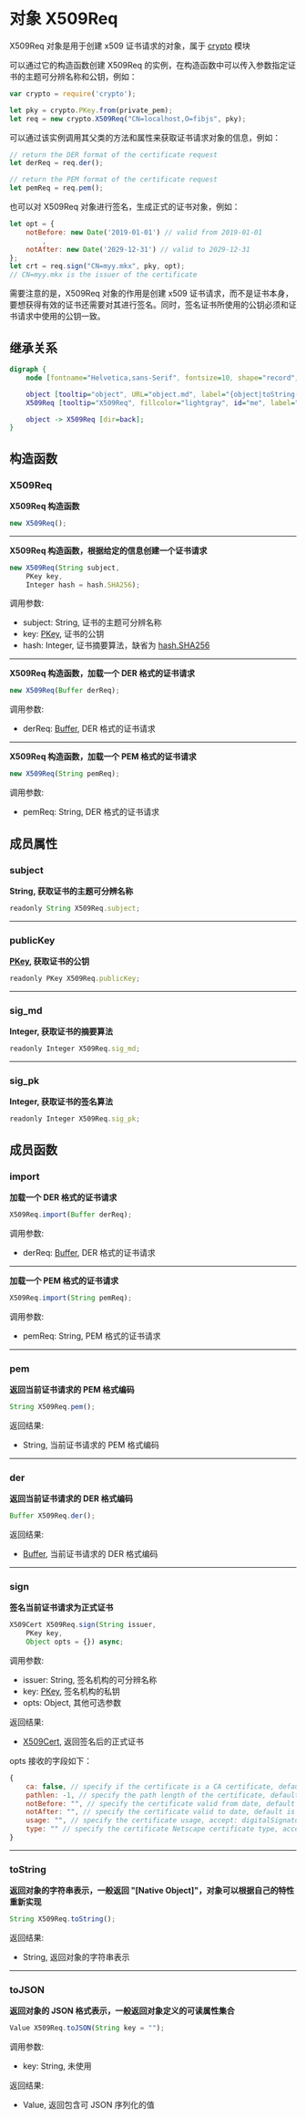 # 对象 X509Req
X509Req 对象是用于创建 x509 证书请求的对象，属于 [crypto](../../module/ifs/crypto.md) 模块

可以通过它的构造函数创建 X509Req 的实例，在构造函数中可以传入参数指定证书的主题可分辨名称和公钥，例如：

```JavaScript
var crypto = require('crypto');

let pky = crypto.PKey.from(private_pem);
let req = new crypto.X509Req("CN=localhost,O=fibjs", pky);
```

可以通过该实例调用其父类的方法和属性来获取证书请求对象的信息，例如：

```JavaScript
// return the DER format of the certificate request
let derReq = req.der();

// return the PEM format of the certificate request
let pemReq = req.pem();
```

也可以对 X509Req 对象进行签名，生成正式的证书对象，例如：

```JavaScript
let opt = {
    notBefore: new Date('2019-01-01') // valid from 2019-01-01
        ,
    notAfter: new Date('2029-12-31') // valid to 2029-12-31
};
let crt = req.sign("CN=myy.mkx", pky, opt);
// CN=myy.mkx is the issuer of the certificate
```

需要注意的是，X509Req 对象的作用是创建 x509 证书请求，而不是证书本身，要想获得有效的证书还需要对其进行签名。同时，签名证书所使用的公钥必须和证书请求中使用的公钥一致。

## 继承关系
```dot
digraph {
    node [fontname="Helvetica,sans-Serif", fontsize=10, shape="record", style="filled", fillcolor="white"];

    object [tooltip="object", URL="object.md", label="{object|toString()\ltoJSON()\l}"];
    X509Req [tooltip="X509Req", fillcolor="lightgray", id="me", label="{X509Req|new X509Req()\l|subject\lpublicKey\lsig_md\lsig_pk\l|import()\lpem()\lder()\lsign()\l}"];

    object -> X509Req [dir=back];
}
```

## 构造函数
        
### X509Req
**X509Req 构造函数**

```JavaScript
new X509Req();
```

--------------------------
**X509Req 构造函数，根据给定的信息创建一个证书请求**

```JavaScript
new X509Req(String subject,
    PKey key,
    Integer hash = hash.SHA256);
```

调用参数:
* subject: String, 证书的主题可分辨名称
* key: [PKey](PKey.md), 证书的公钥
* hash: Integer, 证书摘要算法，缺省为 [hash.SHA256](../../module/ifs/hash.md#SHA256)

--------------------------
**X509Req 构造函数，加载一个 DER 格式的证书请求**

```JavaScript
new X509Req(Buffer derReq);
```

调用参数:
* derReq: [Buffer](Buffer.md), DER 格式的证书请求

--------------------------
**X509Req 构造函数，加载一个 PEM 格式的证书请求**

```JavaScript
new X509Req(String pemReq);
```

调用参数:
* pemReq: String, DER 格式的证书请求

## 成员属性
        
### subject
**String, 获取证书的主题可分辨名称**

```JavaScript
readonly String X509Req.subject;
```

--------------------------
### publicKey
**[PKey](PKey.md), 获取证书的公钥**

```JavaScript
readonly PKey X509Req.publicKey;
```

--------------------------
### sig_md
**Integer, 获取证书的摘要算法**

```JavaScript
readonly Integer X509Req.sig_md;
```

--------------------------
### sig_pk
**Integer, 获取证书的签名算法**

```JavaScript
readonly Integer X509Req.sig_pk;
```

## 成员函数
        
### import
**加载一个 DER 格式的证书请求**

```JavaScript
X509Req.import(Buffer derReq);
```

调用参数:
* derReq: [Buffer](Buffer.md), DER 格式的证书请求

--------------------------
**加载一个 PEM 格式的证书请求**

```JavaScript
X509Req.import(String pemReq);
```

调用参数:
* pemReq: String, PEM 格式的证书请求

--------------------------
### pem
**返回当前证书请求的 PEM 格式编码**

```JavaScript
String X509Req.pem();
```

返回结果:
* String, 当前证书请求的 PEM 格式编码

--------------------------
### der
**返回当前证书请求的 DER 格式编码**

```JavaScript
Buffer X509Req.der();
```

返回结果:
* [Buffer](Buffer.md), 当前证书请求的 DER 格式编码

--------------------------
### sign
**签名当前证书请求为正式证书**

```JavaScript
X509Cert X509Req.sign(String issuer,
    PKey key,
    Object opts = {}) async;
```

调用参数:
* issuer: String, 签名机构的可分辨名称
* key: [PKey](PKey.md), 签名机构的私钥
* opts: Object, 其他可选参数

返回结果:
* [X509Cert](X509Cert.md), 返回签名后的正式证书

opts 接收的字段如下：

```JavaScript
{
    ca: false, // specify if the certificate is a CA certificate, default is false
    pathlen: -1, // specify the path length of the certificate, default is -1
    notBefore: "", // specify the certificate valid from date, default is current date
    notAfter: "", // specify the certificate valid to date, default is 365 days after current date
    usage: "", // specify the certificate usage, accept: digitalSignature, nonRepudiation, keyEncipherment, dataEncipherment, keyAgreement, keyCertSign, cRLSign
    type: "" // specify the certificate Netscape certificate type, accept: client, server, email, objsign, reserved, sslCA, emailCA, objCA
}
```

--------------------------
### toString
**返回对象的字符串表示，一般返回 "[Native Object]"，对象可以根据自己的特性重新实现**

```JavaScript
String X509Req.toString();
```

返回结果:
* String, 返回对象的字符串表示

--------------------------
### toJSON
**返回对象的 JSON 格式表示，一般返回对象定义的可读属性集合**

```JavaScript
Value X509Req.toJSON(String key = "");
```

调用参数:
* key: String, 未使用

返回结果:
* Value, 返回包含可 JSON 序列化的值

